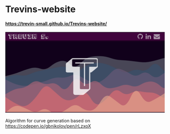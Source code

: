 # Trevins-website
#### https://trevin-small.github.io/Trevins-website/
![screenshot of my website](https://github.com/Trevin-Small/Trevins-website/blob/main/readme-image.png?raw=true)

Algorithm for curve generation based on https://codepen.io/gbnikolov/pen/rLzxoX

